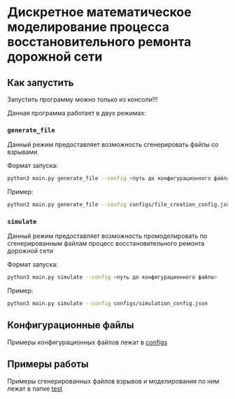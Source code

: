# Дискретное математическое моделирование процесса восстановительного ремонта дорожной сети

## Как запустить

Запустить программу можно только из консоли!!!

Данная программа работает в двух режимах:

### ```generate_file```

Данный режим предоставляет возможность сгенерировать файлы со взрывами

Формат запуска:
```bash
python3 main.py generate_file --config <путь до конфигурационного файла>
```

Пример:
```bash
python3 main.py generate_file --config configs/file_creation_config.json
```

### ```simulate```

Данный режим предоставляет возможность промоделировать по сгенерированным файлам процесс восстановительного ремонта дорожной сети

Формат запуска:
```bash
python3 main.py simulate --config <путь до конфигурационного файла>
```

Пример:
```bash
python3 main.py simulate --config configs/simulation_config.json
```

## Конфигурационные файлы

Примеры конфигурационных файлов лежат в [configs](configs)

## Примеры работы

Примеры сгенерированных файлов взрывов и моделирования по ним лежат в папке [test](test)
